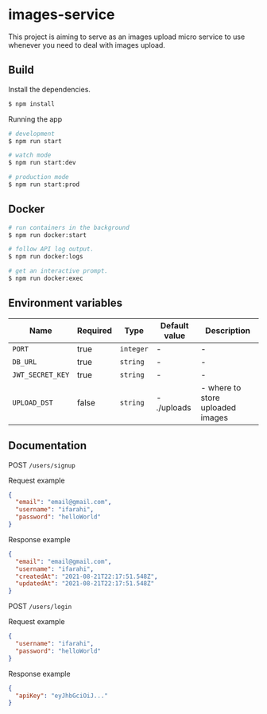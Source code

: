 # images-service

This project is aiming to serve as an images upload micro service to use whenever you need to deal with images upload.

## Build

Install the dependencies.

```bash
$ npm install
```

Running the app

```bash
# development
$ npm run start

# watch mode
$ npm run start:dev

# production mode
$ npm run start:prod
```

## Docker

```bash
# run containers in the background
$ npm run docker:start

# follow API log output.
$ npm run docker:logs

# get an interactive prompt.
$ npm run docker:exec
```

## Environment variables

| Name             | Required | Type      | Default value | Description                      |
| ---------------- | -------- | --------- | ------------- | -------------------------------- |
| `PORT`           | true     | `integer` | -             | -                                |
| `DB_URL`         | true     | `string`  | -             | -                                |
| `JWT_SECRET_KEY` | true     | `string`  | -             | -                                |
| `UPLOAD_DST`     | false    | `string`  | - ./uploads   | - where to store uploaded images |

## Documentation

POST `/users/signup`

Request example

```json
{
  "email": "email@gmail.com",
  "username": "ifarahi",
  "password": "helloWorld"
}
```

Response example

```json
{
  "email": "email@gmail.com",
  "username": "ifarahi",
  "createdAt": "2021-08-21T22:17:51.548Z",
  "updatedAt": "2021-08-21T22:17:51.548Z"
}
```

POST `/users/login`

Request example

```json
{
  "username": "ifarahi",
  "password": "helloWorld"
}
```

Response example

```json
{
  "apiKey": "eyJhbGciOiJ..."
}
```
